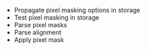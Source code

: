 * Propagate pixel masking options in storage 
* Test pixel masking in storage
* Parse pixel masks
* Parse alignment
* Apply pixel mask

